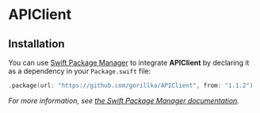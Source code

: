 # APIClient

## Installation

You can use [Swift Package Manager](https://github.com/apple/swift-package-manager) to integrate **APIClient** by declaring it as a dependency in your `Package.swift` file:

```swift
.package(url: "https://github.com/gorillka/APIClient", from: "1.1.2")
```

*For more information, see [the Swift Package Manager documentation](https://github.com/apple/swift-package-manager/tree/master/Documentation).*
